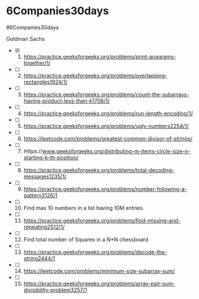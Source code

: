 # 6Companies30days

#6Companies30days

Goldman Sachs
- [x] 1) https://practice.geeksforgeeks.org/problems/print-anagrams-together/1/ 
- [ ] 2) https://practice.geeksforgeeks.org/problems/overlapping-rectangles1924/1/
- [ ] 3) https://practice.geeksforgeeks.org/problems/count-the-subarrays-having-product-less-than-k1708/1/
- [ ] 4) https://practice.geeksforgeeks.org/problems/run-length-encoding/1/
- [ ] 5) https://practice.geeksforgeeks.org/problems/ugly-numbers2254/1/
- [ ] 6) https://leetcode.com/problems/greatest-common-divisor-of-strings/
- [ ] 7) Https://www.geeksforgeeks.org/distributing-m-items-circle-size-n-starting-k-th-position/
- [ ] 8) https://practice.geeksforgeeks.org/problems/total-decoding-messages1235/1/
- [ ] 9) https://practice.geeksforgeeks.org/problems/number-following-a-pattern3126/1
- [ ] 10) Find max 10 numbers in a list having 10M entries.
- [ ] 11) https://practice.geeksforgeeks.org/problems/find-missing-and-repeating2512/1/
- [ ] 12) Find total number of Squares in a N*N chessboard
- [ ] 13) https://practice.geeksforgeeks.org/problems/decode-the-string2444/1
- [ ] 14) https://leetcode.com/problems/minimum-size-subarray-sum/
- [ ] 15) https://practice.geeksforgeeks.org/problems/array-pair-sum-divisibility-problem3257/1 
